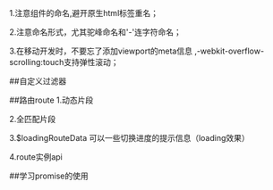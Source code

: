 1.注意组件的命名,避开原生html标签重名；

2.注意命名形式，尤其驼峰命名和'-'连字符命名；

3.在移动开发时，不要忘了添加viewport的meta信息 ,-webkit-overflow-scrolling:touch支持弹性滚动；

##自定义过滤器

##路由route
   1.动态片段

   2.全匹配片段

   3.$loadingRouteData  可以一些切换进度的提示信息（loading效果）

   4.route实例api

 ##学习promise的使用
